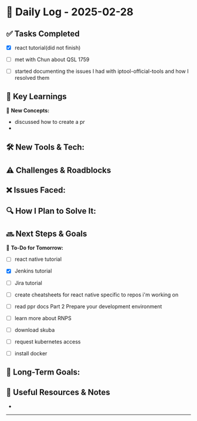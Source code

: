 
# 📝 Daily Log - 2025-02-28

## ✅ Tasks Completed
- [x]  react tutorial(did not finish)
- [ ]  met with Chun about QSL 1759
- [ ]  started documenting the issues I had with iptool-official-tools and how I resolved them


## 📖 Key Learnings
📌 **New Concepts:**
- discussed how to create a pr
- 

🛠 **New Tools & Tech:**
-

## ⚠️ Challenges & Roadblocks
❌ **Issues Faced:**
-

🔍 **How I Plan to Solve It:**
-

## 🔜 Next Steps & Goals
🎯 **To-Do for Tomorrow:**
- [ ]  react native tutorial
- [x]  Jenkins tutorial
- [ ]  Jira tutorial
- [ ]  create cheatsheets for react native specific to repos i'm working on
- [ ]  read ppr docs Part 2 Prepare your development environment
- [ ]  learn more about RNPS
- [ ]  download skuba
- [ ]  request kubernetes access
- [ ]  install docker


📅 **Long-Term Goals:**
-

## 🔗 Useful Resources & Notes
-

---
